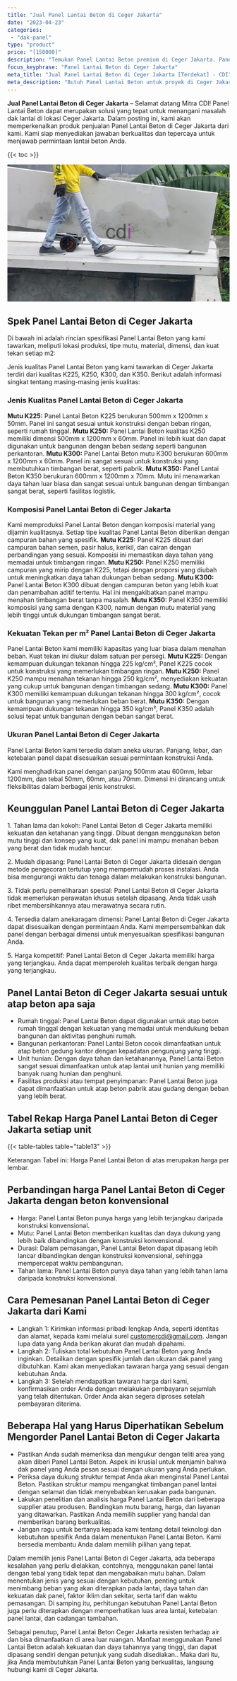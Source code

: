 ```yaml
---
title: "Jual Panel Lantai Beton di Ceger Jakarta"
date: "2023-04-23"
categories:
 - "dak-panel"
type: "product"
price: "[150000]"
description: "Temukan Panel Lantai Beton premium di Ceger Jakarta. Panel Lantai Beton dirancang untuk kebutuhan konstruksi modern dengan performa prima. Konsultasi gratis."
focus_keyphrase: "Panel Lantai Beton di Ceger Jakarta"
meta_title: "Jual Panel Lantai Beton di Ceger Jakarta [Terdekat] - CDI"
meta_description: "Butuh Panel Lantai Beton untuk proyek di Ceger Jakarta?. Tersedia Panel Lantai Beton premium untuk proyek konstruksi. Harga terbaik hanya di sini."
---
```


**Jual Panel Lantai Beton di Ceger Jakarta** – Selamat datang Mitra CDI! Panel Lantai Beton dapat merupakan solusi yang tepat untuk menangani masalah dak lantai di lokasi Ceger Jakarta. Dalam posting ini, kami akan memperkenalkan produk penjualan Panel Lantai Beton di Ceger Jakarta dari kami. Kami siap menyediakan jawaban berkualitas dan tepercaya untuk menjawab permintaan lantai beton Anda.

{{< toc >}}

![Jual Panel Lantai Beton di Ceger Jakarta](/images/dak-panel/dak-panel-24.jpg)

## Spek Panel Lantai Beton di Ceger Jakarta

Di bawah ini adalah rincian spesifikasi Panel Lantai Beton yang kami tawarkan, meliputi lokasi produksi, tipe mutu, material, dimensi, dan kuat tekan setiap m2:

Jenis kualitas Panel Lantai Beton yang kami tawarkan di Ceger Jakarta terdiri dari kualitas K225, K250, K300, dan K350. Berikut adalah informasi singkat tentang masing-masing jenis kualitas:

### Jenis Kualitas Panel Lantai Beton di Ceger Jakarta

**Mutu K225:** Panel Lantai Beton K225 berukuran 500mm x 1200mm x 50mm. Panel ini sangat sesuai untuk konstruksi dengan beban ringan, seperti rumah tinggal.
**Mutu K250:** Panel Lantai Beton kualitas K250 memiliki dimensi 500mm x 1200mm x 60mm. Panel ini lebih kuat dan dapat digunakan untuk bangunan dengan beban sedang seperti bangunan perkantoran.
**Mutu K300:** Panel Lantai Beton mutu K300 berukuran 600mm x 1200mm x 60mm. Panel ini sangat sesuai untuk konstruksi yang membutuhkan timbangan berat, seperti pabrik.
**Mutu K350:** Panel Lantai Beton K350 berukuran 600mm x 1200mm x 70mm. Mutu ini menawarkan daya tahan luar biasa dan sangat sesuai untuk bangunan dengan timbangan sangat berat, seperti fasilitas logistik.

### Komposisi Panel Lantai Beton di Ceger Jakarta

Kami memproduksi Panel Lantai Beton dengan komposisi material yang dijamin kualitasnya. Setiap tipe kualitas Panel Lantai Beton diberikan dengan campuran bahan yang spesifik.
**Mutu K225:** Panel K225 dibuat dari campuran bahan semen, pasir halus, kerikil, dan cairan dengan perbandingan yang sesuai. Komposisi ini memastikan daya tahan yang memadai untuk timbangan ringan.
**Mutu K250:** Panel K250 memiliki campuran yang mirip dengan K225, tetapi dengan proporsi yang diubah untuk meningkatkan daya tahan dukungan beban sedang.
**Mutu K300:** Panel Lantai Beton K300 dibuat dengan campuran beton yang lebih kuat dan penambahan aditif tertentu. Hal ini mengakibatkan panel mampu menahan timbangan berat tanpa masalah.
**Mutu K350:** Panel K350 memiliki komposisi yang sama dengan K300, namun dengan mutu material yang lebih tinggi untuk dukungan timbangan sangat berat.

### Kekuatan Tekan per m² Panel Lantai Beton di Ceger Jakarta

Panel Lantai Beton kami memiliki kapasitas yang luar biasa dalam menahan beban. Kuat tekan ini diukur dalam satuan per persegi.
**Mutu K225:** Dengan kemampuan dukungan tekanan hingga 225 kg/cm², Panel K225 cocok untuk konstruksi yang memerlukan timbangan ringan.
**Mutu K250:** Panel K250 mampu menahan tekanan hingga 250 kg/cm², menyediakan kekuatan yang cukup untuk bangunan dengan timbangan sedang.
**Mutu K300:** Panel K300 memiliki kemampuan dukungan tekanan hingga 300 kg/cm², cocok untuk bangunan yang memerlukan beban berat.
**Mutu K350:** Dengan kemampuan dukungan tekanan hingga 350 kg/cm², Panel K350 adalah solusi tepat untuk bangunan dengan beban sangat berat.

### Ukuran Panel Lantai Beton di Ceger Jakarta

Panel Lantai Beton kami tersedia dalam aneka ukuran. Panjang, lebar, dan ketebalan panel dapat disesuaikan sesuai permintaan konstruksi Anda.

Kami menghadirkan panel dengan panjang 500mm atau 600mm, lebar 1200mm, dan tebal 50mm, 60mm, atau 70mm. Dimensi ini dirancang untuk fleksibilitas dalam berbagai jenis konstruksi.

## Keunggulan Panel Lantai Beton di Ceger Jakarta

1\.  Tahan lama dan kokoh: Panel Lantai Beton di Ceger Jakarta memiliki kekuatan dan ketahanan yang tinggi. Dibuat dengan menggunakan beton mutu tinggi dan konsep yang kuat, dak panel ini mampu menahan beban yang berat dan tidak mudah hancur.

2\.  Mudah dipasang: Panel Lantai Beton di Ceger Jakarta didesain dengan metode pengecoran tertutup yang mempermudah proses instalasi. Anda bisa mengurangi waktu dan tenaga dalam melakukan konstruksi bangunan.

3\.  Tidak perlu pemeliharaan spesial: Panel Lantai Beton di Ceger Jakarta tidak memerlukan perawatan khusus setelah dipasang. Anda tidak usah ribet membersihkannya atau merawatnya secara rutin.

4\.  Tersedia dalam anekaragam dimensi: Panel Lantai Beton di Ceger Jakarta dapat disesuaikan dengan permintaan Anda. Kami mempersembahkan dak panel dengan berbagai dimensi untuk menyesuaikan spesifikasi bangunan Anda.

5\.  Harga kompetitif: Panel Lantai Beton di Ceger Jakarta memiliki harga yang terjangkau. Anda dapat memperoleh kualitas terbaik dengan harga yang terjangkau.

## Panel Lantai Beton di Ceger Jakarta sesuai untuk atap beton apa saja

*   Rumah tinggal: Panel Lantai Beton dapat digunakan untuk atap beton rumah tinggal dengan kekuatan yang memadai untuk mendukung beban bangunan dan aktivitas penghuni rumah.
*   Bangunan perkantoran: Panel Lantai Beton cocok dimanfaatkan untuk atap beton gedung kantor dengan kepadatan pengunjung yang tinggi.
*   Unit hunian: Dengan daya tahan dan ketahanannya, Panel Lantai Beton sangat sesuai dimanfaatkan untuk atap lantai unit hunian yang memiliki banyak ruang hunian dan penghuni.
*   Fasilitas produksi atau tempat penyimpanan: Panel Lantai Beton juga dapat dimanfaatkan untuk atap beton pabrik atau gudang dengan beban yang lebih berat.

## Tabel Rekap Harga Panel Lantai Beton di Ceger Jakarta setiap unit

{{< table-tables table="table13" >}}

Keterangan Tabel ini: Harga Panel Lantai Beton di atas merupakan harga per lembar.

## Perbandingan harga Panel Lantai Beton di Ceger Jakarta dengan beton konvensional

*   Harga: Panel Lantai Beton punya harga yang lebih terjangkau daripada konstruksi konvensional.
*   Mutu: Panel Lantai Beton memberikan kualitas dan daya dukung yang lebih baik dibandingkan dengan konstruksi konvensional.
*   Durasi: Dalam pemasangan, Panel Lantai Beton dapat dipasang lebih lancar dibandingkan dengan konstruksi konvensional, sehingga mempercepat waktu pembangunan.
*   Tahan lama: Panel Lantai Beton punya daya tahan yang lebih tahan lama daripada konstruksi konvensional.

## Cara Pemesanan Panel Lantai Beton di Ceger Jakarta dari Kami

*   Langkah 1: Kirimkan informasi pribadi lengkap Anda, seperti identitas dan alamat, kepada kami melalui surel customercdi@gmail.com. Jangan lupa data yang Anda berikan akurat dan mudah dipahami.
*   Langkah 2: Tuliskan total kebutuhan Panel Lantai Beton yang Anda inginkan. Detailkan dengan spesifik jumlah dan ukuran dak panel yang dibutuhkan. Kami akan menyediakan tawaran harga yang sesuai dengan kebutuhan Anda.
*   Langkah 3: Setelah mendapatkan tawaran harga dari kami, konfirmasikan order Anda dengan melakukan pembayaran sejumlah yang telah ditentukan. Order Anda akan segera diproses setelah pembayaran diterima.
## Beberapa Hal yang Harus Diperhatikan Sebelum Mengorder Panel Lantai Beton di Ceger Jakarta

*   Pastikan Anda sudah memeriksa dan mengukur dengan teliti area yang akan diberi Panel Lantai Beton. Aspek ini krusial untuk menjamin bahwa dak panel yang Anda pesan sesuai dengan ukuran yang Anda perlukan.
*   Periksa daya dukung struktur tempat Anda akan menginstal Panel Lantai Beton. Pastikan struktur mampu mengangkat timbangan panel lantai dengan selamat dan tidak menyebabkan kerusakan pada bangunan.
*   Lakukan penelitian dan analisis harga Panel Lantai Beton dari beberapa supplier atau produsen. Bandingkan mutu barang, harga, dan layanan yang ditawarkan. Pastikan Anda memilih supplier yang handal dan memberikan barang berkualitas.
*   Jangan ragu untuk bertanya kepada kami tentang detail teknologi dan kebutuhan spesifik Anda dalam menentukan Panel Lantai Beton. Kami bersedia membantu Anda dalam memilih pilihan yang tepat.

Dalam memilih jenis Panel Lantai Beton di Ceger Jakarta, ada beberapa kesalahan yang perlu dielakkan, contohnya, menggunakan panel lantai dengan tebal yang tidak tepat dan mengabaikan mutu bahan. Dalam menentukan jenis yang sesuai dengan kebutuhan, penting untuk menimbang beban yang akan diterapkan pada lantai, daya tahan dan kekuatan dak panel, faktor iklim dan sekitar, serta tarif dan waktu pemasangan. Di samping itu, perhitungan kebutuhan Panel Lantai Beton juga perlu diterapkan dengan memperhatikan luas area lantai, ketebalan panel lantai, dan cadangan tambahan.

Sebagai penutup, Panel Lantai Beton Ceger Jakarta resisten terhadap air dan bisa dimanfaatkan di area luar ruangan. Manfaat menggunakan Panel Lantai Beton adalah kekuatan dan daya tahannya yang tinggi, dan dapat dipasang sendiri dengan petunjuk yang sudah disediakan.. Maka dari itu, jika Anda membutuhkan Panel Lantai Beton yang berkualitas, langsung hubungi kami di Ceger Jakarta.